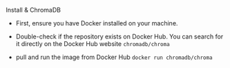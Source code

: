 Install & ChromaDB

* First, ensure you have Docker installed on your machine.

* Double-check if the repository exists on Docker Hub. You can search for it directly on the Docker Hub website `chromadb/chroma`
  
* pull and run the image from Docker Hub
`docker run chromadb/chroma`
